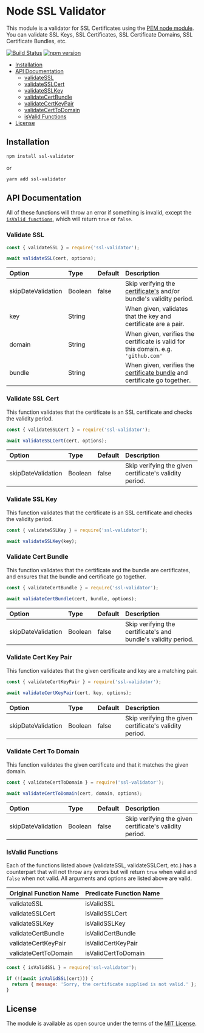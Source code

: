 # Node SSL Validator

This module is a validator for SSL Certificates using the [PEM node module](https://www.npmjs.com/package/pem). You can validate SSL Keys, SSL Certificates, SSL Certificate Domains, SSL Certificate Bundles, etc.

[![Build Status](https://travis-ci.com/Losant/ssl-validator.svg?branch=master)](https://travis-ci.org/Losant/ssl-validator) [![npm version](https://badge.fury.io/js/ssl-validator.svg)](https://badge.fury.io/js/ssl-validator)

* [Installation](#installation)
* [API Documentation](#api-documentation)
  * [validateSSL](#validate-ssl)
  * [validateSSLCert](#validate-ssl-cert)
  * [validateSSLKey](#validate-ssl-key)
  * [validateCertBundle](#validate-cert-bundle)
  * [validateCertKeyPair](#validate-cert-key-pair)
  * [validateCertToDomain](#validate-cert-to-domain)
  * [isValid Functions](#isvalid-functions)
* [License](#license)

## Installation

```bash
npm install ssl-validator
```

or

```bash
yarn add ssl-validator
```

## API Documentation

All of these functions will throw an error if something is invalid, except the [`isValid functions`](#isvalid-functions), which will return  `true` or `false`.

### Validate SSL

```javascript
const { validateSSL } = require('ssl-validator');

await validateSSL(cert, options);
```

| Option | Type | Default | Description |
| :----- | :--- | ------- | :---------- |
| skipDateValidation | Boolean | false | Skip verifying the [certificate's](https://en.wikipedia.org/wiki/Public_key_certificate) and/or bundle's validity period. |
| key | String | | When given, validates that the key and certificate are a pair. |
| domain | String | | When given, verifies the certificate is valid for this domain. e.g. `'github.com'` |
| bundle | String | | When given, verifies the [certificate bundle](https://www.namecheap.com/support/knowledgebase/article.aspx/986/69/what-is-ca-bundle) and certificate go together. |

### Validate SSL Cert

This function validates that the certificate is an SSL certificate and checks the validity period.

```javascript
const { validateSSLCert } = require('ssl-validator');

await validateSSLCert(cert, options);
```

| Option | Type | Default | Description |
| :----- | :--- | ------- | :---------- |
| skipDateValidation | Boolean | false | Skip verifying the given certificate's validity period. |

### Validate SSL Key

This function validates that the certificate is an SSL certificate and checks the validity period.

```javascript
const { validateSSLKey } = require('ssl-validator');

await validateSSLKey(key);
```

### Validate Cert Bundle

This function validates that the certificate and the bundle are certificates, and ensures that the bundle and certificate go together.

```javascript
const { validateCertBundle } = require('ssl-validator');

await validateCertBundle(cert, bundle, options);
```

| Option | Type | Default | Description |
| :----- | :--- | ------- | :---------- |
| skipDateValidation | Boolean | false | Skip verifying the certificate's and bundle's validity period. |

### Validate Cert Key Pair

This function validates that the given certificate and key are a matching pair.

```javascript
const { validateCertKeyPair } = require('ssl-validator');

await validateCertKeyPair(cert, key, options);
```

| Option | Type | Default | Description |
| :----- | :--- | ------- | :---------- |
| skipDateValidation | Boolean | false | Skip verifying the given certificate's validity period. |

### Validate Cert To Domain

This function validates the given certificate and that it matches the given domain.

```javascript
const { validateCertToDomain } = require('ssl-validator');

await validateCertToDomain(cert, domain, options);
```

| Option | Type | Default | Description |
| :----- | :--- | ------- | :---------- |
| skipDateValidation | Boolean | false | Skip verifying the given certificate's validity period. |

### IsValid Functions

Each of the functions listed above (validateSSL, validateSSLCert, etc.) has a counterpart that will not throw any errors but will return `true` when valid and `false` when not valid. All arguments and options are listed above are valid.

| Original Function Name | Predicate Function Name |
| :--------------- | :------------- |
| validateSSL | isValidSSL |
| validateSSLCert | isValidSSLCert |
| validateSSLKey | isValidSSLKey |
| validateCertBundle | isValidCertBundle |
| validateCertKeyPair | isValidCertKeyPair |
| validateCertToDomain | isValidCertToDomain |

```javascript
const { isValidSSL } = require('ssl-validator');

if (!(await isValidSSL(cert))) {
  return { message: 'Sorry, the certificate supplied is not valid.' };
}
```

## License

The module is available as open source under the terms of the [MIT License](http://opensource.org/licenses/MIT).
